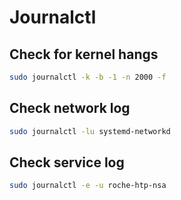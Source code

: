 # Journalctl

## Check for kernel hangs
```bash
sudo journalctl -k -b -1 -n 2000 -f
```

## Check network log
```bash
sudo journalctl -lu systemd-networkd
```

## Check service log
```bash
sudo journalctl -e -u roche-htp-nsa
```
